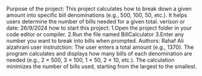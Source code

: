 Purpose of the project: This project calculates how to break down a given amount into specific bill denominations (e.g., 500, 100, 50, etc.). It helps users determine the number of bills needed for a given total.
verison or date: 26/9/2024
how to start this project: 
1.Open the project folder in your code editor or compiler.
2.Run the file named BillCalculator 
3.Enter any number you want to break into bills when prompted.
Authors: Rahaf Ali alzahrani 
user instrutction: 
The user enters a total amount (e.g., 1370).
The program calculates and displays how many bills of each denomination are needed (e.g., 2 × 500, 3 × 100, 1 × 50, 2 × 10, etc.).
The calculation minimizes the number of bills used, starting from the largest to the smallest.
